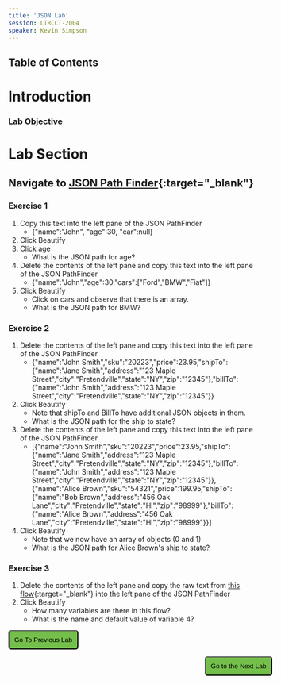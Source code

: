 ```yaml
---
title: 'JSON Lab'
session: LTRCCT-2004
speaker: Kevin Simpson
---
```


## Table of Contents

# Introduction
### Lab Objective

# Lab Section

## Navigate to [JSON Path Finder](https://jsonpathfinder.com/){:target="_blank"}
   
### Exercise 1

1. Copy this text into the left pane of the JSON PathFinder
   - \{"name":"John", "age":30, "car":null\}
2. Click Beautify
3. Click age
   - What is the JSON path for age? 
4. Delete the contents of the left pane and copy this text into the left pane of the JSON PathFinder
   - \{"name":"John","age":30,"cars":\["Ford","BMW","Fiat"\]\}
5. Click Beautify
   - Click on cars and observe that there is an array.
   - What is the JSON path for BMW?

### Exercise 2

1. Delete the contents of the left pane and copy this text into the left pane of the JSON PathFinder
   -  \{"name":"John Smith","sku":"20223","price":23.95,"shipTo":\{"name":"Jane Smith","address":"123 Maple Street","city":"Pretendville","state":"NY","zip":"12345"\},"billTo":\{"name":"John Smith","address":"123 Maple Street","city":"Pretendville","state":"NY","zip":"12345"\}\}
2. Click Beautify
   - Note that shipTo and BillTo have additional JSON objects in them.
   - What is the JSON path for the ship to state?
3. Delete the contents of the left pane and copy this text into the left pane of the JSON PathFinder
   - \[\{"name":"John Smith","sku":"20223","price":23.95,"shipTo":\{"name":"Jane Smith","address":"123 Maple Street","city":"Pretendville","state":"NY","zip":"12345"\},"billTo":\{"name":"John Smith","address":"123 Maple Street","city":"Pretendville","state":"NY","zip":"12345"\}\},\{"name":"Alice Brown","sku":"54321","price":199.95,"shipTo":\{"name":"Bob Brown","address":"456 Oak Lane","city":"Pretendville","state":"HI","zip":"98999"\},"billTo":\{"name":"Alice Brown","address":"456 Oak Lane","city":"Pretendville","state":"HI","zip":"98999"\}\}\]
4. Click Beautify
   - Note that we now have an array of objects (0 and 1)
   - What is the JSON path for Alice Brown's ship to state?

### Exercise 3

1. Delete the contents of the left pane and copy the raw text from [this flow](flows/CL_1_salesService_lang.json){:target="_blank"} into the left pane of the JSON PathFinder
2. Click Beautify
   - How many variables are there in this flow?
   - What is the name and default value of variable 4?





















<script>
function mainPage() {window.location.href = "Lab_4";}
function nextLab() 
 {
 window.location.href = "Lab_5";
 }
</script>

<div id="button-row">
<button onclick="mainPage()" style="
  border-radius: 5px;
  background-color: rgb(116,191,75);
  padding: 10px;">Go To Previous Lab</button>

<button onclick="nextLab()" style="
  position: absolute;
  right: 200px;
  border-radius: 5px;
  background-color: rgb(116,191,75);
  padding: 10px;">Go to the Next Lab</button>

</div>